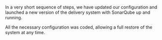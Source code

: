 In a very short sequence of steps, we have updated our configuration and launched a new version of the delivery system with SonarQube up and running. 

All the necessary configuration was coded, allowing a full restore of the system at any time.
